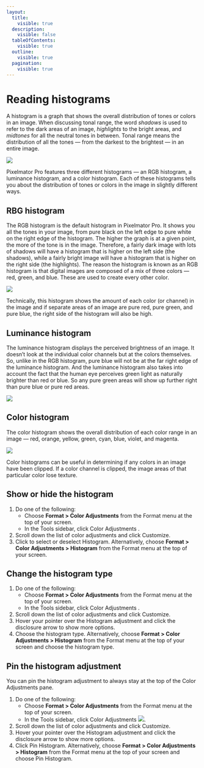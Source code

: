 ```yaml
---
layout:
  title:
    visible: true
  description:
    visible: false
  tableOfContents:
    visible: true
  outline:
    visible: true
  pagination:
    visible: true
---
```


# Reading histograms

A histogram is a graph that shows the overall distribution of tones or colors in an image. When discussing tonal range, the word _shadows_ is used to refer to the dark areas of an image, _highlights_ to the bright areas, and _midtones_ for all the neutral tones in between. Tonal range means the distribution of all the tones — from the darkest to the brightest — in an entire image.

![](https://help.pixelmator.com/pixelmator-pro/3.5/assets/English/1588149132000.png)

Pixelmator Pro features three different histograms — an RGB histogram, a luminance histogram, and a color histogram. Each of these histograms tells you about the distribution of tones or colors in the image in slightly different ways.

## RBG histogram

The RGB histogram is the default histogram in Pixelmator Pro. It shows you all the tones in your image, from pure black on the left edge to pure white on the right edge of the histogram. The higher the graph is at a given point, the more of the tone is in the image. Therefore, a fairly dark image with lots of shadows will have a histogram that is higher on the left side (the shadows), while a fairly bright image will have a histogram that is higher on the right side (the highlights). The reason the histogram is known as an RGB histogram is that digital images are composed of a mix of three colors — red, green, and blue. These are used to create every other color.

![](https://help.pixelmator.com/pixelmator-pro/3.5/assets/English/1591963450000.png)

Technically, this histogram shows the amount of each color (or channel) in the image and if separate areas of an image are pure red, pure green, and pure blue, the right side of the histogram will also be high.

## Luminance histogram

The luminance histogram displays the perceived brightness of an image. It doesn’t look at the individual color channels but at the colors themselves. So, unlike in the RGB histogram, pure blue will not be at the far right edge of the luminance histogram. And the luminance histogram also takes into account the fact that the human eye perceives green light as naturally brighter than red or blue. So any pure green areas will show up further right than pure blue or pure red areas.

![](https://help.pixelmator.com/pixelmator-pro/3.5/assets/English/1591963437000.png)

## Color histogram

The color histogram shows the overall distribution of each color range in an image — red, orange, yellow, green, cyan, blue, violet, and magenta.

![](https://help.pixelmator.com/pixelmator-pro/3.5/assets/English/1591963397000.png)

Color histograms can be useful in determining if any colors in an image have been clipped. If a color channel is clipped, the image areas of that particular color lose texture.

## Show or hide the histogram

1. Do one of the following:
   * Choose **Format > Color Adjustments** from the Format menu at the top of your screen.
   * In the Tools sidebar, click Color Adjustments <img src="https://help.pixelmator.com/pixelmator-pro/3.5/assets/English/1581000192000.png" alt="" data-size="line">.
2. Scroll down the list of color adjustments and click Customize.
3. Click to select or deselect Histogram. Alternatively, choose **Format > Color Adjustments > Histogram** from the Format menu at the top of your screen.

## Change the histogram type

1. Do one of the following:
   * Choose **Format > Color Adjustments** from the Format menu at the top of your screen.
   * In the Tools sidebar, click Color Adjustments <img src="https://help.pixelmator.com/pixelmator-pro/3.5/assets/English/1581000192000.png" alt="" data-size="line">.
2. Scroll down the list of color adjustments and click Customize.
3. Hover your pointer over the Histogram adjustment and click the disclosure arrow to show more options.
4. Choose the histogram type. Alternatively, choose **Format > Color Adjustments > Histogram** from the Format menu at the top of your screen and choose the histogram type.

## Pin the histogram adjustment

You can pin the histogram adjustment to always stay at the top of the Color Adjustments pane.

1. Do one of the following:
   * Choose **Format > Color Adjustments** from the Format menu at the top of your screen.
   * In the Tools sidebar, click Color Adjustments ![](https://help.pixelmator.com/pixelmator-pro/3.5/assets/English/1581000192000.png).
2. Scroll down the list of color adjustments and click Customize.
3. Hover your pointer over the Histogram adjustment and click the disclosure arrow to show more options.
4. Click Pin Histogram. Alternatively, choose **Format > Color Adjustments > Histogram** from the Format menu at the top of your screen and choose Pin Histogram.
